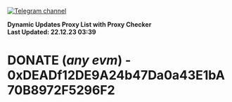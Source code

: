 [![Telegram channel](https://img.shields.io/endpoint?url=https://runkit.io/damiankrawczyk/telegram-badge/branches/master?url=https://t.me/n4z4v0d)](https://t.me/n4z4v0d) 

**Dynamic Updates Proxy List with Proxy Checker**  
**Last Updated: 22.12.23 03:39**

# DONATE (_any evm_) - 0xDEADf12DE9A24b47Da0a43E1bA70B8972F5296F2
